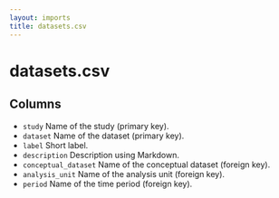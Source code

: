 ```yaml
---
layout: imports
title: datasets.csv
---
```


datasets.csv
===========

Columns
-------

* `study` Name of the study (primary key).
* `dataset` Name of the dataset (primary key).
* `label` Short label.
* `description` Description using Markdown.
* `conceptual_dataset` Name of the conceptual dataset (foreign key).
* `analysis_unit` Name of the analysis unit (foreign key).
* `period` Name of the time period (foreign key).
